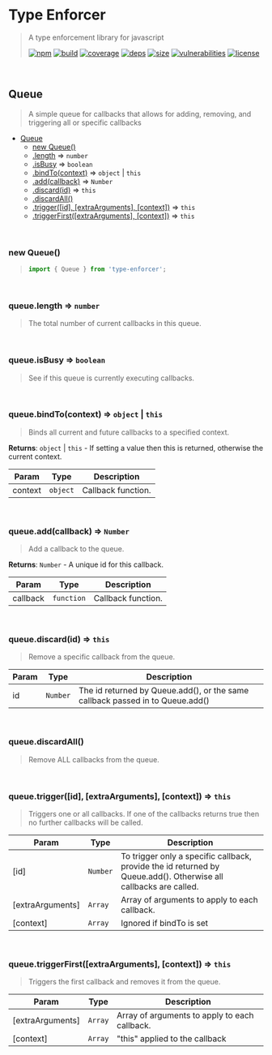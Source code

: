 # Type Enforcer

> A type enforcement library for javascript
>
> [![npm][npm]][npm-url]
[![build][build]][build-url]
[![coverage][coverage]][coverage-url]
[![deps][deps]][deps-url]
[![size][size]][size-url]
[![vulnerabilities][vulnerabilities]][vulnerabilities-url]
[![license][license]][license-url]


<br><a name="Queue"></a>

## Queue
> A simple queue for callbacks that allows for adding, removing, and triggering all or specific callbacks


* [Queue](#Queue)
    * [new Queue()](#new_Queue_new)
    * [.length](#Queue+length) ⇒ <code>number</code>
    * [.isBusy](#Queue+isBusy) ⇒ <code>boolean</code>
    * [.bindTo(context)](#Queue+bindTo) ⇒ <code>object</code> \| <code>this</code>
    * [.add(callback)](#Queue+add) ⇒ <code>Number</code>
    * [.discard(id)](#Queue+discard) ⇒ <code>this</code>
    * [.discardAll()](#Queue+discardAll)
    * [.trigger([id], [extraArguments], [context])](#Queue+trigger) ⇒ <code>this</code>
    * [.triggerFirst([extraArguments], [context])](#Queue+triggerFirst) ⇒ <code>this</code>


<br><a name="new_Queue_new"></a>

### new Queue()
> ``` javascript
> import { Queue } from 'type-enforcer';
> ```


<br><a name="Queue+length"></a>

### queue.length ⇒ <code>number</code>
> The total number of current callbacks in this queue.


<br><a name="Queue+isBusy"></a>

### queue.isBusy ⇒ <code>boolean</code>
> See if this queue is currently executing callbacks.


<br><a name="Queue+bindTo"></a>

### queue.bindTo(context) ⇒ <code>object</code> \| <code>this</code>
> Binds all current and future callbacks to a specified context.

**Returns**: <code>object</code> \| <code>this</code> - If setting a value then this is returned, otherwise the current context.  

| Param | Type | Description |
| --- | --- | --- |
| context | <code>object</code> | Callback function. |


<br><a name="Queue+add"></a>

### queue.add(callback) ⇒ <code>Number</code>
> Add a callback to the queue.

**Returns**: <code>Number</code> - A unique id for this callback.  

| Param | Type | Description |
| --- | --- | --- |
| callback | <code>function</code> | Callback function. |


<br><a name="Queue+discard"></a>

### queue.discard(id) ⇒ <code>this</code>
> Remove a specific callback from the queue.


| Param | Type | Description |
| --- | --- | --- |
| id | <code>Number</code> | The id returned by Queue.add(), or the same callback passed in to Queue.add() |


<br><a name="Queue+discardAll"></a>

### queue.discardAll()
> Remove ALL callbacks from the queue.


<br><a name="Queue+trigger"></a>

### queue.trigger([id], [extraArguments], [context]) ⇒ <code>this</code>
> Triggers one or all callbacks. If one of the callbacks returns true then no further callbacks will be called.


| Param | Type | Description |
| --- | --- | --- |
| [id] | <code>Number</code> | To trigger only a specific callback, provide the id returned by Queue.add().    Otherwise all callbacks are called. |
| [extraArguments] | <code>Array</code> | Array of arguments to apply to each callback. |
| [context] | <code>Array</code> | Ignored if bindTo is set |


<br><a name="Queue+triggerFirst"></a>

### queue.triggerFirst([extraArguments], [context]) ⇒ <code>this</code>
> Triggers the first callback and removes it from the queue.


| Param | Type | Description |
| --- | --- | --- |
| [extraArguments] | <code>Array</code> | Array of arguments to apply to each callback. |
| [context] | <code>Array</code> | "this" applied to the callback |


[npm]: https://img.shields.io/npm/v/type-enforcer.svg
[npm-url]: https://npmjs.com/package/type-enforcer
[build]: https://travis-ci.org/DarrenPaulWright/type-enforcer.svg?branch&#x3D;master
[build-url]: https://travis-ci.org/DarrenPaulWright/type-enforcer
[coverage]: https://coveralls.io/repos/github/DarrenPaulWright/type-enforcer/badge.svg?branch&#x3D;master
[coverage-url]: https://coveralls.io/github/DarrenPaulWright/type-enforcer?branch&#x3D;master
[deps]: https://david-dm.org/DarrenPaulWright/type-enforcer.svg
[deps-url]: https://david-dm.org/DarrenPaulWright/type-enforcer
[size]: https://packagephobia.now.sh/badge?p&#x3D;type-enforcer
[size-url]: https://packagephobia.now.sh/result?p&#x3D;type-enforcer
[vulnerabilities]: https://snyk.io/test/github/DarrenPaulWright/type-enforcer/badge.svg?targetFile&#x3D;package.json
[vulnerabilities-url]: https://snyk.io/test/github/DarrenPaulWright/type-enforcer?targetFile&#x3D;package.json
[license]: https://img.shields.io/github/license/DarrenPaulWright/type-enforcer.svg
[license-url]: https://npmjs.com/package/type-enforcer/LICENSE.md
